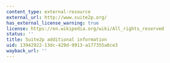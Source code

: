 ```yaml
---
content_type: external-resource
external_url: http://www.suite2p.org/
has_external_license_warning: true
license: https://en.wikipedia.org/wiki/All_rights_reserved
status: ''
title: Suite2p additional information
uid: 13942922-13dc-429d-9913-a177355a6ce3
wayback_url: ''
---
```

